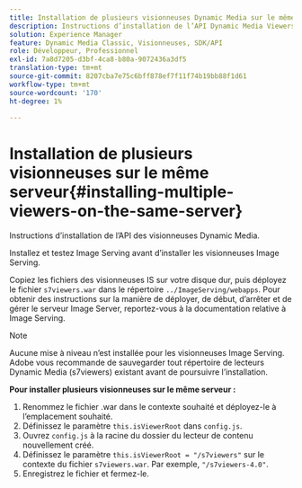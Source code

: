 ```yaml
---
title: Installation de plusieurs visionneuses Dynamic Media sur le même serveur
description: Instructions d’installation de l’API Dynamic Media Viewers.
solution: Experience Manager
feature: Dynamic Media Classic, Visionneuses, SDK/API
role: Développeur, Professionnel
exl-id: 7a8d7205-d3bf-4ca8-b80a-9072436a3df5
translation-type: tm+mt
source-git-commit: 8207cba7e75c6bff878ef7f11f74b19bb88f1d61
workflow-type: tm+mt
source-wordcount: '170'
ht-degree: 1%

---
```


# Installation de plusieurs visionneuses sur le même serveur{#installing-multiple-viewers-on-the-same-server}

<!-- Updated April 06, 2021 from https://wiki.corp.adobe.com/pages/viewpage.action?spaceKey=scene7qa&title=s7Viewers%2C+S7SDK%2C+S7OnDemand+Release+Notes - Contact is Sasha -->

Instructions d’installation de l’API des visionneuses Dynamic Media.

Installez et testez Image Serving avant d’installer les visionneuses Image Serving.

Copiez les fichiers des visionneuses IS sur votre disque dur, puis déployez le fichier `s7viewers.war` dans le répertoire `../ImageServing/webapps`. Pour obtenir des instructions sur la manière de déployer, de début, d’arrêter et de gérer le serveur Image Server, reportez-vous à la documentation relative à Image Serving.

>[!NOTE]
>
>Aucune mise à niveau n’est installée pour les visionneuses Image Serving. Adobe vous recommande de sauvegarder tout répertoire de lecteurs Dynamic Media (s7viewers) existant avant de poursuivre l’installation.

**Pour installer plusieurs visionneuses sur le même serveur :**

1. Renommez le fichier .war dans le contexte souhaité et déployez-le à l’emplacement souhaité.
1. Définissez le paramètre `this.isViewerRoot` dans `config.js`.
1. Ouvrez `config.js` à la racine du dossier du lecteur de contenu nouvellement créé.
1. Définissez le paramètre `this.isViewerRoot = "/s7viewers"` sur le contexte du fichier `s7viewers.war`. Par exemple, `"/s7viewers-4.0"`.
1. Enregistrez le fichier et fermez-le.
